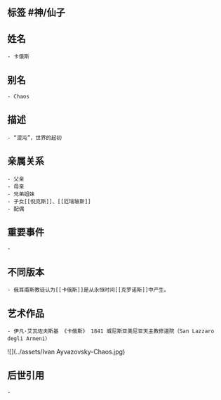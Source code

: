 ## 标签  #神/仙子
## 姓名
	- 卡俄斯
## 别名
	- Chaos
## 描述
	- “混沌”，世界的起初
## 亲属关系
	- 父亲
	- 母亲
	- 兄弟姐妹
	- 子女[[倪克斯]]、[[厄瑞玻斯]]
	- 配偶
## 重要事件
	-
## 不同版本
	- 俄耳甫斯教徒认为[[卡俄斯]]是从永恒时间[[克罗诺斯]]中产生。
## 艺术作品
	- 伊凡·艾瓦佐夫斯基 《卡俄斯》 1841 威尼斯亚美尼亚天主教修道院（San Lazzaro degli Armeni）
 ![](../assets/Ivan Ayvazovsky-Chaos.jpg)
## 后世引用
	-
